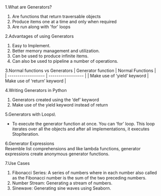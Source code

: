 1.What are Generators?
  1. Are functions that return traversable objects
  2. Produce items one at a time and only when required
  3. Are run along with 'for' loops
  
2.Advantages of using Generators
  1. Easy to Implement.
  2. Better memory management and utilization.
  3. Can be used to produce infinite items.
  4. Can also be used to pipeline a number of operations.
  
3.Normal functions vs Generators
  | Generator function  |  Normal Functions  |
  | ------------------- | ------------------ |
  | Make use of ‘yield’ keyword | Make use of ‘return’ keyword |
  

4.Writing Generators in Python
  1. Generators created using the ‘def’ keyword
  2. Make use of the yield keyword instead of return

5.Generators with Loops\
  * To execute the generator function at once. You can ‘for’ loop. This loop iterates over all the objects and after all implementations, it executes StopIteration.

6.Generator Expressions\
  Resemble list comprehensions and like lambda functions, generator expressions create anonymous generator functions.

7.Use Cases
  1. Fibonacci Series: A series of numbers where in each number also called as the Fibonacci number is the sum of the two preceding numbers.
  2. Number Stream: Generating a stream of numbers.
  3. Sinewave: Generating sine waves using Seaborn.
